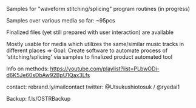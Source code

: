 Samples for "waveform stitching/splicing" program routines (in progress)

Samples over various media so far: ~95pcs

Finalized files (yet still prepared with user interaction) are available

Mostly usable for media which utilizes the same/similar music tracks in different places
=> Goal: Create software to automate process of 'stitching/splicing' via samples to finalized product automated tool

Info on methods:
https://youtube.com/playlist?list=PLbwODi-d6K5Je60sDbAw92BpU1Qax3Lfs

contact: rebrand.ly/mailcontact
twitter: @Utsukushiotosuk / @ryedai1

Backup: f.ls/OSTRBackup
